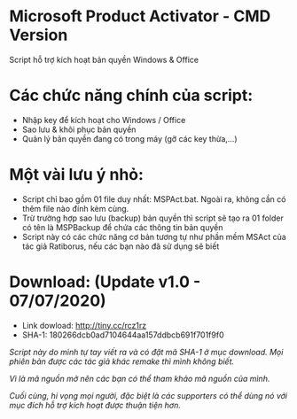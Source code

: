 # Microsoft Product Activator - CMD Version
Script hỗ trợ kích hoạt bản quyền Windows &amp; Office
# Các chức năng chính của script:
+ Nhập key để kích hoạt cho Windows / Office
+ Sao lưu & khôi phục bản quyền
+ Quản lý bản quyền đang có trong máy (gỡ các key thừa,...)
# Một vài lưu ý nhỏ:
+ Script chỉ bao gồm 01 file duy nhất: MSPAct.bat. Ngoài ra, không cần có thêm file nào đính kèm cùng. 
+ Trừ trường hợp sao lưu (backup) bản quyền thì script sẽ tạo ra 01 folder có tên là MSPBackup để chứa các thông tin bản quyền
+ Script này có các chức năng cơ bản tương tự như phần mềm MSAct của tác giả Ratiborus, nếu các bạn nào đã sử dụng sẽ biết
# Download: (Update v1.0 - 07/07/2020)
+ Link dowload: http://tiny.cc/rcz1rz
+ SHA-1: 180266dcb0ad7104644aa157ddbcb691f701f9f0

<i>Script này do mình tự tay viết ra và có đặt mã SHA-1 ở mục download. Mọi phiên bản được các tác giả khác remake thì mình không biết.
  
<i>Vì là  mã nguồn mở nên các bạn có thể tham khảo mã nguồn của mình.</i>

<i>Cuối cùng, hi vọng mọi người, đặc biệt là các supporters có thể dùng nó với mục đích hỗ trợ kích hoạt được thuận tiện hơn.</i>
